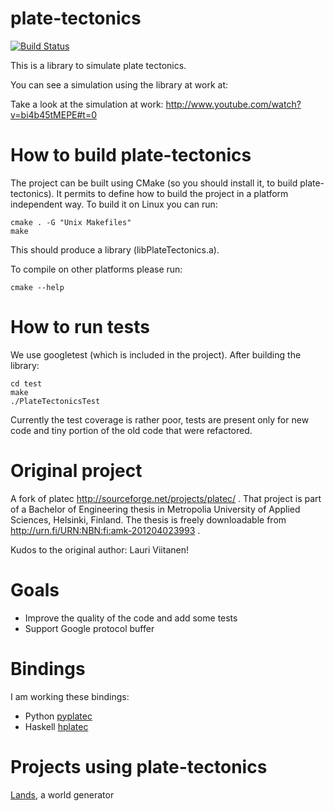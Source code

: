 plate-tectonics
===============
[![Build Status](https://travis-ci.org/ftomassetti/plate-tectonics.svg?branch=master)](https://travis-ci.org/ftomassetti/plate-tectonics)


This is a library to simulate plate tectonics.

You can see a simulation using the library at work at:

Take a look at the simulation at work: http://www.youtube.com/watch?v=bi4b45tMEPE#t=0

How to build plate-tectonics
============================

The project can be built using CMake (so you should install it, to build plate-tectonics).
It permits to define how to build the project in a platform independent
way. To build it on Linux you can run:

```
cmake . -G "Unix Makefiles"
make
```

This should produce a library (libPlateTectonics.a).

To compile on other platforms please run:

```
cmake --help
```

How to run tests
================

We use googletest (which is included in the project). After building the library:

```
cd test
make
./PlateTectonicsTest
```

Currently the test coverage is rather poor, tests are present only for new code and tiny portion of the old code that were refactored.

Original project
================

A fork of platec http://sourceforge.net/projects/platec/ .
That project is part of a Bachelor of Engineering thesis in Metropolia University of Applied Sciences, Helsinki, Finland. The thesis is freely downloadable from http://urn.fi/URN:NBN:fi:amk-201204023993 .

Kudos to the original author: Lauri Viitanen!

Goals
=====

* Improve the quality of the code and add some tests
* Support Google protocol buffer

Bindings
========

I am working these bindings:
* Python [pyplatec](http://github.com/ftomassetti/pyplatec)
* Haskell [hplatec](http://github.com/ftomassetti/hplatec)

Projects using plate-tectonics
==============================

[Lands](http://github.com/ftomassetti/lands), a world generator
